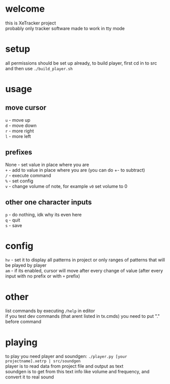# welcome
this is XeTracker project<br>
probably only tracker software made to work in tty mode<br>

# setup
all permissions should be set up already, to build player, first cd in to src and then use `./build_player.sh`<br>

# usage
## move cursor
`u` - move up<br>
`d` - move down<br>
`r` - more right<br>
`l` - more left<br>

## prefixes
None - set value in place where you are<br>
`+` - add to value in place where you are (you can do +- to subtract)<br>
`/` - execute command<br>
`%` - set config<br>
`v` - change volume of note, for example `v0` set volume to 0<br>

## other one character inputs
`p` - do nothing, idk why its even here<br>
`q` - quit<br>
`s` - save<br>

# config
`hv` - set it to display all patterns in project or only ranges of patterns that will be played by player<br>
`am` - if its enabled, cursor will move after every change of value (after every input with no prefix or with `+` prefix)<br>

# other
list commands by executing `/help` in editor<br>
if you test dev commands (that arent listed in tx.cmds) you need to put "." before command<br>

# playing
to play you need player and soundgen: `./player.py [your projectname].xetrp | src/soundgen`<br>
player is to read data from project file and output as text<br>
soundgen is to get from this text info like volume and frequency, and convert it to real sound<br>
